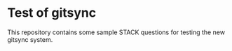 # Test of gitsync

This repository contains some sample STACK questions for testing the new gitsync system.
